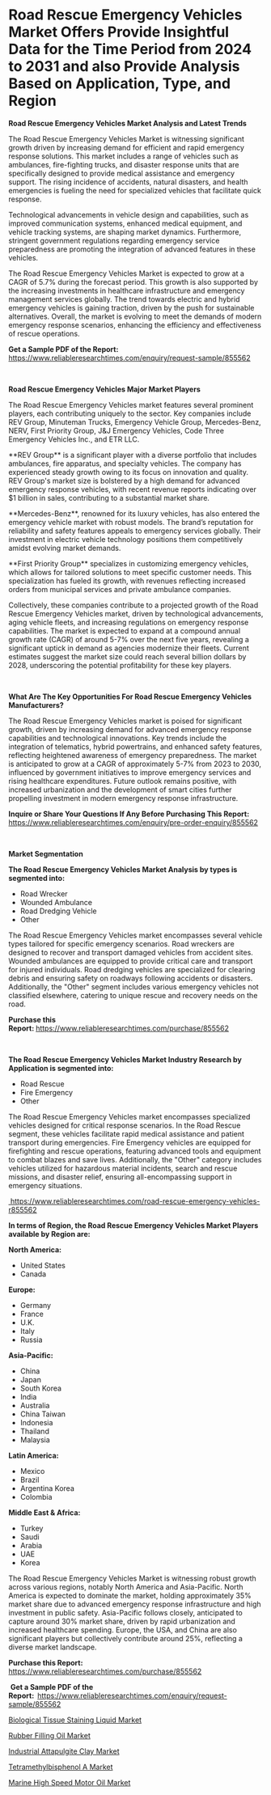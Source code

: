 <p><h1>Road Rescue Emergency Vehicles Market Offers Provide Insightful Data for the Time Period from 2024 to 2031 and also Provide Analysis Based on Application, Type, and Region</h1></p><p><strong>Road Rescue Emergency Vehicles Market Analysis and Latest Trends</strong></p>
<p><p>The Road Rescue Emergency Vehicles Market is witnessing significant growth driven by increasing demand for efficient and rapid emergency response solutions. This market includes a range of vehicles such as ambulances, fire-fighting trucks, and disaster response units that are specifically designed to provide medical assistance and emergency support. The rising incidence of accidents, natural disasters, and health emergencies is fueling the need for specialized vehicles that facilitate quick response. </p><p>Technological advancements in vehicle design and capabilities, such as improved communication systems, enhanced medical equipment, and vehicle tracking systems, are shaping market dynamics. Furthermore, stringent government regulations regarding emergency service preparedness are promoting the integration of advanced features in these vehicles. </p><p>The Road Rescue Emergency Vehicles Market is expected to grow at a CAGR of 5.7% during the forecast period. This growth is also supported by the increasing investments in healthcare infrastructure and emergency management services globally. The trend towards electric and hybrid emergency vehicles is gaining traction, driven by the push for sustainable alternatives. Overall, the market is evolving to meet the demands of modern emergency response scenarios, enhancing the efficiency and effectiveness of rescue operations.</p></p>
<p><strong>Get a Sample PDF of the Report:&nbsp;</strong> <a href="https://www.reliableresearchtimes.com/enquiry/request-sample/855562?utm_campaign=1612&utm_medium=2&utm_source=Github&utm_content=ia&utm_term=02112024&utm_id=road-rescue-emergency-vehicles">https://www.reliableresearchtimes.com/enquiry/request-sample/855562</a></p>
<p>&nbsp;</p>
<p><strong>Road Rescue Emergency Vehicles Major Market Players</strong></p>
<p><p>The Road Rescue Emergency Vehicles market features several prominent players, each contributing uniquely to the sector. Key companies include REV Group, Minuteman Trucks, Emergency Vehicle Group, Mercedes-Benz, NERV, First Priority Group, J&J Emergency Vehicles, Code Three Emergency Vehicles Inc., and ETR LLC.</p><p>**REV Group** is a significant player with a diverse portfolio that includes ambulances, fire apparatus, and specialty vehicles. The company has experienced steady growth owing to its focus on innovation and quality. REV Group's market size is bolstered by a high demand for advanced emergency response vehicles, with recent revenue reports indicating over $1 billion in sales, contributing to a substantial market share.</p><p>**Mercedes-Benz**, renowned for its luxury vehicles, has also entered the emergency vehicle market with robust models. The brand’s reputation for reliability and safety features appeals to emergency services globally. Their investment in electric vehicle technology positions them competitively amidst evolving market demands.</p><p>**First Priority Group** specializes in customizing emergency vehicles, which allows for tailored solutions to meet specific customer needs. This specialization has fueled its growth, with revenues reflecting increased orders from municipal services and private ambulance companies.</p><p>Collectively, these companies contribute to a projected growth of the Road Rescue Emergency Vehicles market, driven by technological advancements, aging vehicle fleets, and increasing regulations on emergency response capabilities. The market is expected to expand at a compound annual growth rate (CAGR) of around 5-7% over the next five years, revealing a significant uptick in demand as agencies modernize their fleets. Current estimates suggest the market size could reach several billion dollars by 2028, underscoring the potential profitability for these key players.</p></p>
<p>&nbsp;</p>
<p><strong>What Are The Key Opportunities For Road Rescue Emergency Vehicles Manufacturers?</strong></p>
<p><p>The Road Rescue Emergency Vehicles market is poised for significant growth, driven by increasing demand for advanced emergency response capabilities and technological innovations. Key trends include the integration of telematics, hybrid powertrains, and enhanced safety features, reflecting heightened awareness of emergency preparedness. The market is anticipated to grow at a CAGR of approximately 5-7% from 2023 to 2030, influenced by government initiatives to improve emergency services and rising healthcare expenditures. Future outlook remains positive, with increased urbanization and the development of smart cities further propelling investment in modern emergency response infrastructure.</p></p>
<p><strong>Inquire or Share Your Questions If Any Before Purchasing This Report:</strong> <a href="https://www.reliableresearchtimes.com/enquiry/pre-order-enquiry/855562?utm_campaign=1612&utm_medium=2&utm_source=Github&utm_content=ia&utm_term=02112024&utm_id=road-rescue-emergency-vehicles">https://www.reliableresearchtimes.com/enquiry/pre-order-enquiry/855562</a></p>
<p>&nbsp;</p>
<p><strong>Market Segmentation</strong></p>
<p><strong>The Road Rescue Emergency Vehicles Market Analysis by types is segmented into:</strong></p>
<p><ul><li>Road Wrecker</li><li>Wounded Ambulance</li><li>Road Dredging Vehicle</li><li>Other</li></ul></p>
<p><p>The Road Rescue Emergency Vehicles market encompasses several vehicle types tailored for specific emergency scenarios. Road wreckers are designed to recover and transport damaged vehicles from accident sites. Wounded ambulances are equipped to provide critical care and transport for injured individuals. Road dredging vehicles are specialized for clearing debris and ensuring safety on roadways following accidents or disasters. Additionally, the "Other" segment includes various emergency vehicles not classified elsewhere, catering to unique rescue and recovery needs on the road.</p></p>
<p><strong>Purchase this Report:&nbsp;</strong><a href="https://www.reliableresearchtimes.com/purchase/855562?utm_campaign=1612&utm_medium=2&utm_source=Github&utm_content=ia&utm_term=02112024&utm_id=road-rescue-emergency-vehicles">https://www.reliableresearchtimes.com/purchase/855562</a></p>
<p>&nbsp;</p>
<p><strong>The Road Rescue Emergency Vehicles Market Industry Research by Application is segmented into:</strong></p>
<p><ul><li>Road Rescue</li><li>Fire Emergency</li><li>Other</li></ul></p>
<p><p>The Road Rescue Emergency Vehicles market encompasses specialized vehicles designed for critical response scenarios. In the Road Rescue segment, these vehicles facilitate rapid medical assistance and patient transport during emergencies. Fire Emergency vehicles are equipped for firefighting and rescue operations, featuring advanced tools and equipment to combat blazes and save lives. Additionally, the "Other" category includes vehicles utilized for hazardous material incidents, search and rescue missions, and disaster relief, ensuring all-encompassing support in emergency situations.</p></p>
<p><a href="https://www.reliableresearchtimes.com/road-rescue-emergency-vehicles-r855562?utm_campaign=1612&utm_medium=2&utm_source=Github&utm_content=ia&utm_term=02112024&utm_id=road-rescue-emergency-vehicles">&nbsp;https://www.reliableresearchtimes.com/road-rescue-emergency-vehicles-r855562</a></p>
<p><strong>In terms of Region, the Road Rescue Emergency Vehicles Market Players available by Region are:</strong></p>
<p>
    <p> <strong> North America: </strong>
        <ul>
            <li>United States</li>
            <li>Canada</li>
        </ul>
        </p> 
    <p> <strong> Europe: </strong>
        <ul>
            <li>Germany</li>
            <li>France</li>
            <li>U.K.</li>
            <li>Italy</li>
            <li>Russia</li>
        </ul>
        </p> 
    <p> <strong> Asia-Pacific: </strong>
        <ul>
            <li>China</li>
            <li>Japan</li>
            <li>South Korea</li>
            <li>India</li>
            <li>Australia</li>
            <li>China Taiwan</li>
            <li>Indonesia</li>
            <li>Thailand</li>
            <li>Malaysia</li>
        </ul>
        </p> 
    <p> <strong> Latin America: </strong>
        <ul>
            <li>Mexico</li>
            <li>Brazil</li>
            <li>Argentina Korea</li>
            <li>Colombia</li>
        </ul>
        </p> 
    <p> <strong> Middle East & Africa: </strong>
        <ul>
            <li>Turkey</li>
            <li>Saudi</li>
            <li>Arabia</li>
            <li>UAE</li>
            <li>Korea</li>
        </ul>
    </p>
    </p>
<p><p>The Road Rescue Emergency Vehicles Market is witnessing robust growth across various regions, notably North America and Asia-Pacific. North America is expected to dominate the market, holding approximately 35% market share due to advanced emergency response infrastructure and high investment in public safety. Asia-Pacific follows closely, anticipated to capture around 30% market share, driven by rapid urbanization and increased healthcare spending. Europe, the USA, and China are also significant players but collectively contribute around 25%, reflecting a diverse market landscape.</p></p>
<p><strong>Purchase this Report: </strong><a href="https://www.reliableresearchtimes.com/purchase/855562?utm_campaign=1612&utm_medium=2&utm_source=Github&utm_content=ia&utm_term=02112024&utm_id=road-rescue-emergency-vehicles">https://www.reliableresearchtimes.com/purchase/855562</a></p>
<p>&nbsp;<strong>Get a Sample PDF of the Report:&nbsp;&nbsp;</strong><a href="https://www.reliableresearchtimes.com/enquiry/request-sample/855562?utm_campaign=1612&utm_medium=2&utm_source=Github&utm_content=ia&utm_term=02112024&utm_id=road-rescue-emergency-vehicles">https://www.reliableresearchtimes.com/enquiry/request-sample/855562</a></p>
<p><strong></strong></p>
<p><p><a href="https://www.linkedin.com/pulse/biological-tissue-staining-liquid-market-research-report-e0m6e?utm_campaign=1612&utm_medium=2&utm_source=Github&utm_content=ia&utm_term=02112024&utm_id=road-rescue-emergency-vehicles">Biological Tissue Staining Liquid Market</a></p><p><a href="https://www.linkedin.com/pulse/rubber-filling-oil-market-consolidation-impact-structure-4bkge?utm_campaign=1612&utm_medium=2&utm_source=Github&utm_content=ia&utm_term=02112024&utm_id=road-rescue-emergency-vehicles">Rubber Filling Oil Market</a></p><p><a href="https://www.linkedin.com/pulse/industrial-attapulgite-clay-market-evolution-key-trends-regional-kasfe?utm_campaign=1612&utm_medium=2&utm_source=Github&utm_content=ia&utm_term=02112024&utm_id=road-rescue-emergency-vehicles">Industrial Attapulgite Clay Market</a></p><p><a href="https://www.linkedin.com/pulse/tetramethylbisphenol-market-evolution-key-trends-regional-dynamics-9xadc?utm_campaign=1612&utm_medium=2&utm_source=Github&utm_content=ia&utm_term=02112024&utm_id=road-rescue-emergency-vehicles">Tetramethylbisphenol A Market</a></p><p><a href="https://www.linkedin.com/pulse/future-innovation-global-marine-high-speed-motor-oil-market-utnbc?utm_campaign=1612&utm_medium=2&utm_source=Github&utm_content=ia&utm_term=02112024&utm_id=road-rescue-emergency-vehicles">Marine High Speed Motor Oil Market</a></p></p>